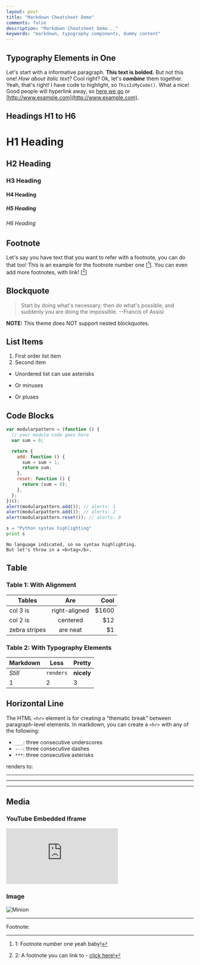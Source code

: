 ```yaml
---
layout: post
title: "Markdown Cheatsheet Demo"
comments: false
description: "Markdown Cheatsheet Demo..."
keywords: "markdown, typography components, dummy content"
---
```


## Typography Elements in One

Let's start with a informative paragraph. **This text is bolded.** But not this one! _How about italic text?_ Cool right? Ok, let's **_combine_** them together. Yeah, that's right! I have code to highlight, so `ThisIsMyCode()`. What a nice! Good people will hyperlink away, so [here we go](#) or [http://www.example.com](http://www.example.com).

<div class="divider"></div>

## Headings H1 to H6

# H1 Heading

## H2 Heading

### H3 Heading

#### H4 Heading

##### H5 Heading

###### H6 Heading

<div class="divider"></div>

## Footnote

Let's say you have text that you want to refer with a footnote, you can do that too! This is an example for the footnote number one [[^1]]. You can even add more footnotes, with link! [[^2]]

<div class="divider"></div>

## Blockquote

> Start by doing what's necessary; then do what's possible; and suddenly you are doing the impossible. --Francis of Assisi

**NOTE:** This theme does NOT support nested blockquotes.

<div class="divider"></div>

## List Items

1. First order list item
2. Second item

- Unordered list can use asterisks

* Or minuses

- Or pluses

<div class="divider"></div>

## Code Blocks

```javascript
var modularpattern = (function () {
  // your module code goes here
  var sum = 0;

  return {
    add: function () {
      sum = sum + 1;
      return sum;
    },
    reset: function () {
      return (sum = 0);
    },
  };
})();
alert(modularpattern.add()); // alerts: 1
alert(modularpattern.add()); // alerts: 2
alert(modularpattern.reset()); // alerts: 0
```

```python
s = "Python syntax highlighting"
print s
```

```
No language indicated, so no syntax highlighting.
But let's throw in a <b>tag</b>.
```

<div class="divider"></div>

## Table

### Table 1: With Alignment

| Tables        |      Are      |  Cool |
| ------------- | :-----------: | ----: |
| col 3 is      | right-aligned | $1600 |
| col 2 is      |   centered    |   $12 |
| zebra stripes |   are neat    |    $1 |

### Table 2: With Typography Elements

| Markdown | Less      | Pretty     |
| -------- | --------- | ---------- |
| _Still_  | `renders` | **nicely** |
| 1        | 2         | 3          |

<div class="divider"></div>

## Horizontal Line

The HTML `<hr>` element is for creating a "thematic break" between paragraph-level elements. In markdown, you can create a `<hr>` with any of the following:

- `___`: three consecutive underscores
- `---`: three consecutive dashes
- `***`: three consecutive asterisks

renders to:

---

---

---

<div class="divider"></div>

## Media

### YouTube Embedded Iframe

<div class="video-container"><iframe src="https://www.youtube.com/embed/n1a7o44WxNo" frameborder="0" allowfullscreen></iframe></div>

### Image

![Minion](http://octodex.github.com/images/minion.png)

---

Footnote:

[^1]: 1: Footnote number one yeah baby!
[^2]: 2: A footnote you can link to - [click here!](#)
